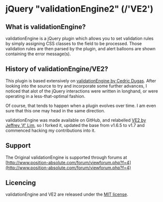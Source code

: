 # jQuery "validationEngine2" (/'VE2')

## What is validationEngine?

validationEngine is a jQuery plugin which allows you to set validation rules by simply assigning CSS classes to the field to be processed. Those validation rules are then parsed by the plugin, and alert balloons are shown containing the error message(s).

## History of validationEngine/VE2?

This plugin is based extensively on [validationEngine by Cedric Dugas](http://www.position-absolute.com/articles/jquery-form-validator-because-form-validation-is-a-mess/). After looking into the source to try and incorporate some further advances, I noticed that alot of the jQuery interactions were written in longhand, or were operating in a less-that-optimal fashion.

Of course, that tends to happen when a plugin evolves over time. I am even sure that this one may head in the same direction.

validationEngine was made available on GitHub, and relabelled [VE2 by Jeffrey 'jf' Lim](http://github.com/jf/jquery-validationEngine2---VE2--), so I forked it, updated the base from v1.6.5 to v1.7 and commenced hacking my contributions into it.

## Support

The Original validationEngine is supported through forums at [http://www.position-absolute.com/forum/viewforum.php?f=4](http://www.position-absolute.com/forum/viewforum.php?f=4)

## Licencing

validationEngine and VE2 are released under the [MIT license](http://opensource.org/licenses/mit-license.php).
